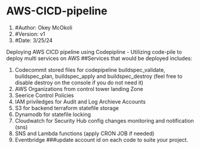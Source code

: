 # AWS-CICD-pipeline
1. #Author: Okey McOkoli
2. #Version: v1
3. #Date: 3/25/24

Deploying AWS  CICD pipeline using Codepipline - Utilizing code-pile to deploy multi services on AWS
##Services that would be deployed includes:
1. Codecommit stored files for codepipeline buildspec_validate, buildspec_plan, buildspec_apply and buildspec_destroy (feel free to disable destroy on the console if you do not need it)
2. AWS Organizations from control tower landing Zone
3. Seerice Control Policies
4. IAM priviledges for Audit and Log Archieve Accounts
5. S3 for backend terraform statefile storage
6. Dynamodb for statefile locking
7. Cloudwatch for Security Hub config changes monitoring and notification (sns)
8. SNS and  Lambda functions (apply CRON JOB if needed)
9. Eventbridge
###update account id on each code to suite your project.


